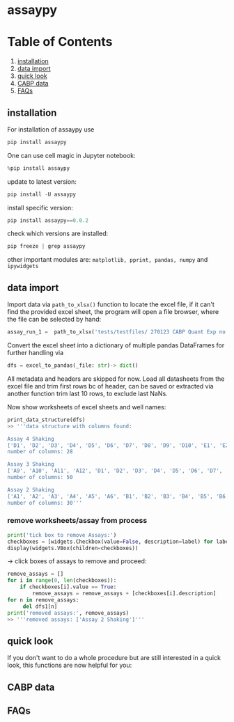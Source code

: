 # assaypy

# Table of Contents

1. [installation](#installation)
2. [data import](#data-import)
3. [quick look](#quick-look)
4. [CABP data](#cabp-data)
5. [FAQs](#faqs)

## installation

For installation of assaypy use

```python
pip install assaypy
```

One can use cell magic in Jupyter notebook:

```python
%pip install assaypy
```

update to latest version:

```python
pip install -U assaypy
```

install specific version:

```python
pip install assaypy==0.0.2
```

check which versions are installed:

```python
pip freeze | grep assaypy
```

other important modules are: `matplotlib, pprint, pandas, numpy` and `ipywidgets`

## data import

Import data via `path_to_xlsx()` function to locate the excel file, if it can't find the provided excel sheet, the program will open a file browser, where the file can be selected by hand:

```python
assay_run_1 =  path_to_xlsx('tests/testfiles/ 270123 CABP Quant Exp no header.xlsx')
```

Convert the excel sheet into a dictionary of multiple pandas DataFrames for further handling via

```python
dfs = excel_to_pandas(_file: str)-> dict()
```

All metadata and headers are skipped for now. Load all datasheets from the excel file and trim first rows bc of header, can be saved or extracted via another function
trim last 10 rows, to exclude last NaNs.

Now show worksheets of excel sheets and well names:

```python
print_data_structure(dfs)
>> '''data structure with columns found:

Assay 4 Shaking
['D1', 'D2', 'D3', 'D4', 'D5', 'D6', 'D7', 'D8', 'D9', 'D10', 'E1', 'E2', 'E3', 'E4', 'F1', 'F2', 'F3', 'F4', 'F5', 'F6', 'F7', 'F8', 'F9', 'F10', 'F11', 'F12', 'G1', 'G2']
number of columns: 28

Assay 3 Shaking
['A9', 'A10', 'A11', 'A12', 'D1', 'D2', 'D3', 'D4', 'D5', 'D6', 'D7', 'D8', 'D9', 'D10', 'E1', 'E2', 'E3', 'E4', 'E5', 'E6', 'E7', 'E8', 'E9', 'E10', 'E11', 'E12', 'F1', 'F2', 'F3', 'F4', 'F5', 'F6', 'F7', 'F8', 'F9', 'F10', 'F11', 'F12', 'G1', 'G2', 'G3', 'G4', 'G5', 'G6', 'G7', 'G8', 'G9', 'G10', 'G11', 'G12']
number of columns: 50

Assay 2 Shaking
['A1', 'A2', 'A3', 'A4', 'A5', 'A6', 'B1', 'B2', 'B3', 'B4', 'B5', 'B6', 'B7', 'B8', 'B9', 'B10', 'B11', 'B12', 'C1', 'C2', 'C3', 'C4', 'C5', 'C6', 'C7', 'C8', 'C9', 'C10', 'C11', 'C12']
number of columns: 30'''
```

### remove worksheets/assay from process

```python
print('tick box to remove Assays:')
checkboxes = [widgets.Checkbox(value=False, description=label) for label in list(dfs)]
display(widgets.VBox(children=checkboxes))
```

-> click boxes of assays to remove and proceed:

```python
remove_assays = []
for i in range(0, len(checkboxes)):
    if checkboxes[i].value == True:
        remove_assays = remove_assays + [checkboxes[i].description]
for n in remove_assays:
     del dfs1[n]
print('removed assays:', remove_assays)
>> '''removed assays: ['Assay 2 Shaking']'''
```

## quick look

If you don't want to do a whole procedure but are still interested in a quick look, this functions are now helpful for you:

## CABP data

## FAQs
